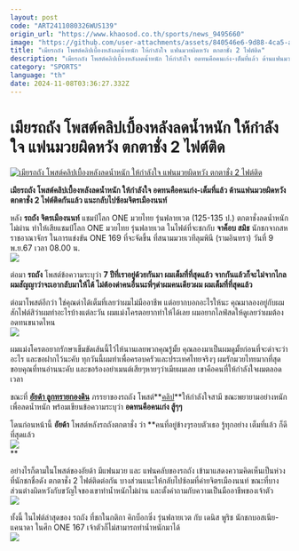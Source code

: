 ```yaml
---
layout: post
code: "ART2411080326WUS139"
origin_url: "https://www.khaosod.co.th/sports/news_9495660"
image: "https://github.com/user-attachments/assets/840546e6-9d88-4ca5-a15a-422ec5e2eb25"
title: "เมียรถถัง โพสต์คลิปเบื้องหลังลดน้ำหนัก ให้กำลังใจ แฟนมวยผิดหวัง ตกตาชั่ง 2 ไฟต์ติด"
description: "เมียรถถัง โพสต์คลิปเบื้องหลังลดน้ำหนัก ให้กำลังใจ อดทนคือคนเก่ง-เต็มที่แล้ว ด้านแฟนมวยผิดหวัง ตกตาชั่ง 2 ไฟต์ติดกันแล้ว แนะกลับไปซ้อมจิตรเมืองนนท์ "
category: "SPORTS"
language: "th"
date: 2024-11-08T03:36:27.332Z
---
```


# เมียรถถัง โพสต์คลิปเบื้องหลังลดน้ำหนัก ให้กำลังใจ แฟนมวยผิดหวัง ตกตาชั่ง 2 ไฟต์ติด

[![เมียรถถัง โพสต์คลิปเบื้องหลังลดน้ำหนัก ให้กำลังใจ แฟนมวยผิดหวัง ตกตาชั่ง 2 ไฟต์ติด](https://www.khaosod.co.th/wpapp/uploads/2024/11/rodtang.jpg "เมียรถถัง โพสต์คลิปเบื้องหลังลดน้ำหนัก ให้กำลังใจ แฟนมวยผิดหวัง ตกตาชั่ง 2 ไฟต์ติด")](https://www.khaosod.co.th/wpapp/uploads/2024/11/rodtang.jpg)

**เมียรถถัง โพสต์คลิปเบื้องหลังลดน้ำหนัก ให้กำลังใจ อดทนคือคนเก่ง-เต็มที่แล้ว ด้านแฟนมวยผิดหวัง ตกตาชั่ง 2 ไฟต์ติดกันแล้ว แนะกลับไปซ้อมจิตรเมืองนนท์**

หลัง **รถถัง จิตรเมืองนนท์** แชมป์โลก ONE มวยไทย รุ่นฟลายเวต (125-135 ป.) ตกตาชั่งลดน้ำหนักไม่ผ่าน ทำให้เสียแชมป์โลก ONE มวยไทย รุ่นฟลายเวต ในไฟต์ที่จะชกกับ **จาค็อบ สมิธ** นักชกจากสหราชอาณาจักร ในการแข่งขัน ONE 169 ที่จะจัดขึ้น ที่สนามมวยเวทีลุมพินี (รามอินทรา) วันที่ 9 พ.ย.67 เวลา 08.00 น.  
[![](https://www.khaosod.co.th/wpapp/uploads/2024/11/S__24395806-1-696x450.jpg)](https://www.khaosod.co.th/wpapp/uploads/2024/11/S__24395806-1.jpg)

ต่อมา **รถถัง** โพสต์ข้อความระบุว่า **7 ปีที่เราอยู่ด้วยกันมา ผมเต็มที่ที่สุดแล้ว จากกันแล้วก็จะไม่จากไกล ผมสัญญาว่าจะเอากลับมาให้ได้ ไม่ต้องด่าคนอื่นนะพี่ๆด่าผมคนเดียวผม ผมเต็มที่ที่สุดแล้ว**

ต่อมาโพสต์อีกว่า ใช่คุณด่าได้เต็มที่เลยว่าผมไม่มืออาชีพ แต่อยากบอกอะไรให้นะ คุณมาลองอยู่กับผมสักไฟต์สิว่าผมทำอะไรบ้างแต่ละวัน ผมแม่งโครตอยากทำให้ได้เลย ผมอยากไลฟ์สดให้ดูเลยว่าผมต้องอดทนขนาดไหน  
[![](https://www.khaosod.co.th/wpapp/uploads/2024/11/rodtang4-696x392.jpg)](https://www.khaosod.co.th/wpapp/uploads/2024/11/rodtang4.jpg)

ผมแม่งโครตอยากรักษาเข็มขัดเส้นนี้ไว้ไห้นานเลยพวกคุณรู้มั้ย คุณลองมาเป็นผมดูมั้ยก่อนที่จะด่าจะว่าอะไร และขอฝากไว้นะคับ ทุกวันนี้ผมทำเพื่อครอบครัวและประเทศไทยจริงๆ ผมรักมวยไทยมากที่สุด ขอบคุณที่ทนอ่านนะคับ และขอร้องอย่าเมนต์เสียๆหายๆว่าเมียผมเลย เขาคือคนที่ให้กำลังใจผมตลอดเวลา

ขณะที่ **[อัยด้า ลูกทรายกองดิน](https://www.facebook.com/profile.php?id=100068107310170&sk=reels_tab&__tn__=-])** ภรรยาของรถถัง โพสต์**[คลิป](https://www.facebook.com/reel/564305632623213)**ให้กำลังใจสามี ขณะพยายามอย่างหนักเพื่อลดน้ำหนัก พร้อมเขียนข้อความระบุว่า **อดทนคือคนเก่ง สู้ๆๆ**

โดนก่อนหน้านี้ **อัยด้า** โพสต์หลังรถถังตกตาชั่ง ว่า **คนที่อยู่ข้างๆรอบตัวเธอ รู้ทุกอย่าง เต็มที่แล้ว ก็ดีที่สุดแล้ว  
[![](https://www.khaosod.co.th/wpapp/uploads/2024/11/rodtang3-696x392.jpg)](https://www.khaosod.co.th/wpapp/uploads/2024/11/rodtang3.jpg)  
**

อย่างไรก็ตามในโพสต์ของอัยด้า มีแฟนมวย และ แฟนคลับของรถถัง เข้ามาแสดงความคิดเห็นเป็นห่วงที่นักชกชื่อดัง ตกตาชั่ง 2 ไฟต์ติดต่อกัน บางส่วนแนะให้กลับไปซ้อมที่ค่ายจิตรเมืองนนท์ ขณะที่บางส่วนต่างผิดหวังกับขวัญใจของเขาทำน้ำหนักไม่ผ่าน และตั้งคำถามกับความเป็นมืออาชีพของเจ้าตัว  
[![](https://www.khaosod.co.th/wpapp/uploads/2024/11/rodtang5jpg-696x392.jpg)](https://www.khaosod.co.th/wpapp/uploads/2024/11/rodtang5jpg.jpg)

ทั้งนี้ ในไฟต์ล่าสุดของ รถถัง ที่ชกในกติกา คิกบ็อกซิ่ง รุ่นฟลายเวต กับ เดนิส พูริช นักชกบอสเนีย-แคนาดา ในศึก ONE 167 เจ้าตัวก็ไม่สามารถทำน้ำหนักมาได้  
[![](https://www.khaosod.co.th/wpapp/uploads/2024/11/rodtang2-1-696x410.jpg)](https://www.khaosod.co.th/wpapp/uploads/2024/11/rodtang2-1.jpg)